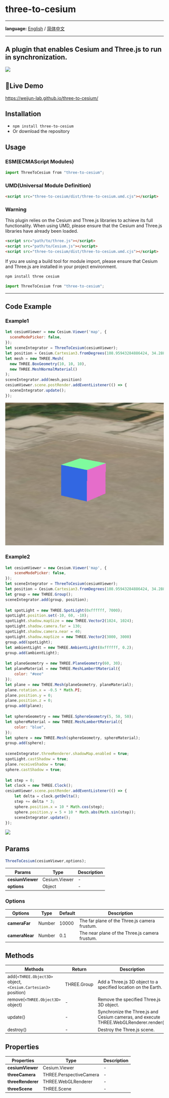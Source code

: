 # three-to-cesium
- - -
**language:** [English](README.md) / [简体中文](README.zh-CN.md)
- - -
A plugin that enables Cesium and Three.js to run in synchronization.
---
![](./example/assets/code2.gif)
## 🎨Live Demo
<https://weijun-lab.github.io/three-to-cesium/>
## Installation
* `npm install three-to-cesium`
* Or download the repository
## Usage
### ESM(ECMAScript Modules)
```js
import ThreeToCesium from "three-to-cesium";
```
### UMD(Universal Module Definition)
```html
<script src="three-to-cesium/dist/three-to-cesium.umd.cjs"></script>
```
### Warning
This plugin relies on the Cesium and Three.js libraries to achieve its full functionality. When using UMD, please ensure that the Cesium and Three.js libraries have already been loaded.
```html
<script src="path/to/three.js"></script>
<script src="path/to/Cesium.js"></script>
<script src="three-to-cesium/dist/three-to-cesium.umd.cjs"></script>
```
If you are using a build tool for module import, please ensure that Cesium and Three.js are installed in your project environment.
```bash
npm install three cesium
```
```js
import ThreeToCesium from "three-to-cesium";
```
---
## Code Example
### Example1
```js
let cesiumViewer = new Cesium.Viewer('map', {
  sceneModePicker: false,
});
let sceneIntegrator = ThreeToCesium(cesiumViewer);
let position = Cesium.Cartesian3.fromDegrees(108.95943284886424, 34.288286155753546, 5);
let mesh = new THREE.Mesh(
  new THREE.BoxGeometry(10, 10, 10),
  new THREE.MeshNormalMaterial()
);
sceneIntegrator.add(mesh,position)
cesiumViewer.scene.postRender.addEventListener(() => {
  sceneIntegrator.update();
});
```
![](./example/assets/code1.png)

### Example2
```js
let cesiumViewer = new Cesium.Viewer('map', {
    sceneModePicker: false,
});
let sceneIntegrator = ThreeToCesium(cesiumViewer);
let position = Cesium.Cartesian3.fromDegrees(108.95943284886424, 34.288286155753546, 0.1);
let group = new THREE.Group();
sceneIntegrator.add(group, position);

let spotLight = new THREE.SpotLight(0xffffff, 7000);
spotLight.position.set(-10, 60, -10);
spotLight.shadow.mapSize = new THREE.Vector2(1024, 1024);
spotLight.shadow.camera.far = 130;
spotLight.shadow.camera.near = 40;
spotLight.shadow.mapSize = new THREE.Vector2(3000, 3000)
group.add(spotLight);
let ambientLight = new THREE.AmbientLight(0xffffff, 0.2);
group.add(ambientLight);

let planeGeometry = new THREE.PlaneGeometry(60, 30);
let planeMaterial = new THREE.MeshLambertMaterial({
    color: "#eee"
});
let plane = new THREE.Mesh(planeGeometry, planeMaterial);
plane.rotation.x = -0.5 * Math.PI;
plane.position.y = 0;
plane.position.z = 0;
group.add(plane);

let sphereGeometry = new THREE.SphereGeometry(5, 50, 50);
let sphereMaterial = new THREE.MeshLambertMaterial({
    color: "blue",
});
let sphere = new THREE.Mesh(sphereGeometry, sphereMaterial);
group.add(sphere);

sceneIntegrator.threeRenderer.shadowMap.enabled = true;
spotLight.castShadow = true;
plane.receiveShadow = true;
sphere.castShadow = true;

let step = 0;
let clock = new THREE.Clock();
cesiumViewer.scene.postRender.addEventListener(() => {
    let delta = clock.getDelta();
    step += delta * 3;
    sphere.position.x = 10 * Math.cos(step);
    sphere.position.y = 5 + 10 * Math.abs(Math.sin(step));
    sceneIntegrator.update();
});
```
![](./example/assets/code2.gif)
## Params
```js
ThreeToCesium(cesiumViewer,options);
```
| Params | Type | Description |
| --- | --- | --- |
| **cesiumViewer** | Cesium.Viewer | - |
| **options** | Object | - |
### Options
| Options | Type | Default | Description |
| --- | --- | --- | --- |
| **cameraFar** | Number | 10000 | The far plane of the Three.js camera frustum. |
| **cameraNear** | Number | 0.1 | The near plane of the Three.js camera frustum. |

## Methods
| Methods | Return | Description |
| --- | --- | --- |
| add(`<THREE.Object3D>` object, `<Cesium.Cartesian3>` position) | THREE.Group | Add a Three.js 3D object to a specified location on the Earth. |
| remove(`<THREE.Object3D>` object) | - | Remove the specified Three.js 3D object. |
| update() | - | Synchronize the Three.js and Cesium cameras, and execute THREE.WebGLRenderer.render(). |
| destroy() | - | Destroy the Three.js scene. |
## Properties
| Properties | Type | Description |
| --- | --- | --- |
|**cesiumViewer**| Cesium.Viewer | - |
|**threeCamera**| THREE.PerspectiveCamera | - |
|**threeRenderer**| THREE.WebGLRenderer | - |
|**threeScene**| THREE.Scene | - |